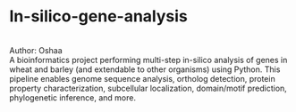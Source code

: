 # In-silico-gene-analysis
<br>
Author: Oshaa
<br>
A bioinformatics project performing multi-step in-silico analysis of genes in wheat and barley (and extendable to other organisms) using Python. This pipeline enables genome sequence analysis, ortholog detection, protein property characterization, subcellular localization, domain/motif prediction, phylogenetic inference, and more.
